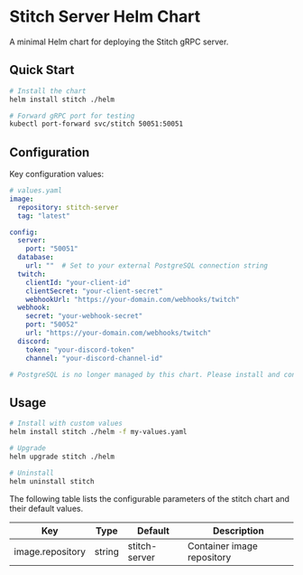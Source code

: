 # Stitch Server Helm Chart

A minimal Helm chart for deploying the Stitch gRPC server.

## Quick Start

```bash
# Install the chart
helm install stitch ./helm

# Forward gRPC port for testing
kubectl port-forward svc/stitch 50051:50051
```

## Configuration

Key configuration values:

```yaml
# values.yaml
image:
  repository: stitch-server
  tag: "latest"

config:
  server:
    port: "50051"
  database:
    url: ""  # Set to your external PostgreSQL connection string
  twitch:
    clientId: "your-client-id"
    clientSecret: "your-client-secret"
    webhookUrl: "https://your-domain.com/webhooks/twitch"
  webhook:
    secret: "your-webhook-secret"
    port: "50052"
    url: "https://your-domain.com/webhooks/twitch"
  discord:
    token: "your-discord-token"
    channel: "your-discord-channel-id"

# PostgreSQL is no longer managed by this chart. Please install and configure it separately.
```

## Usage

```bash
# Install with custom values
helm install stitch ./helm -f my-values.yaml

# Upgrade
helm upgrade stitch ./helm

# Uninstall
helm uninstall stitch
```

The following table lists the configurable parameters of the stitch chart and their default values.

| Key | Type | Default | Description |
|---|---|---|---|
| image.repository | string | stitch-server | Container image repository |
